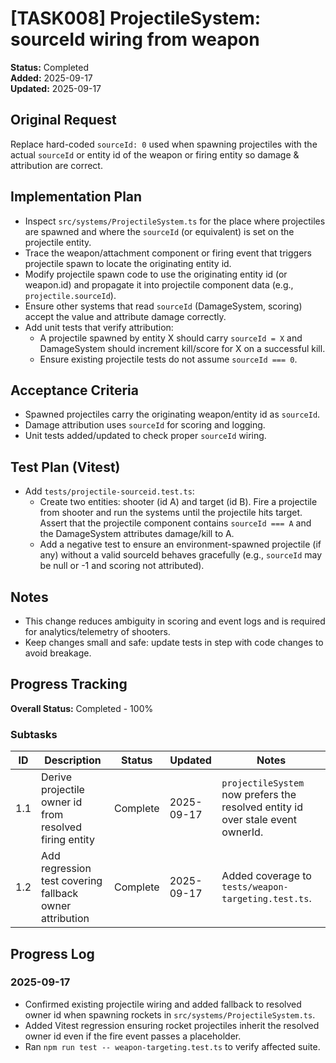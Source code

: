 # [TASK008] ProjectileSystem: sourceId wiring from weapon

**Status:** Completed  
**Added:** 2025-09-17  
**Updated:** 2025-09-17

## Original Request

Replace hard-coded `sourceId: 0` used when spawning projectiles with the actual `sourceId` or entity id of the weapon or firing entity so damage & attribution are correct.

## Implementation Plan

- Inspect `src/systems/ProjectileSystem.ts` for the place where projectiles are spawned and where the `sourceId` (or equivalent) is set on the projectile entity.
- Trace the weapon/attachment component or firing event that triggers projectile spawn to locate the originating entity id.
- Modify projectile spawn code to use the originating entity id (or weapon.id) and propagate it into projectile component data (e.g., `projectile.sourceId`).
- Ensure other systems that read `sourceId` (DamageSystem, scoring) accept the value and attribute damage correctly.
- Add unit tests that verify attribution:
  - A projectile spawned by entity X should carry `sourceId = X` and DamageSystem should increment kill/score for X on a successful kill.
  - Ensure existing projectile tests do not assume `sourceId === 0`.

## Acceptance Criteria

- Spawned projectiles carry the originating weapon/entity id as `sourceId`.
- Damage attribution uses `sourceId` for scoring and logging.
- Unit tests added/updated to check proper `sourceId` wiring.

## Test Plan (Vitest)

- Add `tests/projectile-sourceid.test.ts`:
  - Create two entities: shooter (id A) and target (id B). Fire a projectile from shooter and run the systems until the projectile hits target. Assert that the projectile component contains `sourceId === A` and the DamageSystem attributes damage/kill to A.
  - Add a negative test to ensure an environment-spawned projectile (if any) without a valid sourceId behaves gracefully (e.g., `sourceId` may be null or -1 and scoring not attributed).

## Notes

- This change reduces ambiguity in scoring and event logs and is required for analytics/telemetry of shooters.
- Keep changes small and safe: update tests in step with code changes to avoid breakage.

## Progress Tracking

**Overall Status:** Completed - 100%

### Subtasks

| ID  | Description                                             | Status   | Updated    | Notes                                                                           |
| --- | ------------------------------------------------------- | -------- | ---------- | ------------------------------------------------------------------------------- |
| 1.1 | Derive projectile owner id from resolved firing entity  | Complete | 2025-09-17 | `projectileSystem` now prefers the resolved entity id over stale event ownerId. |
| 1.2 | Add regression test covering fallback owner attribution | Complete | 2025-09-17 | Added coverage to `tests/weapon-targeting.test.ts`.                             |

## Progress Log

### 2025-09-17

- Confirmed existing projectile wiring and added fallback to resolved owner id when spawning rockets in `src/systems/ProjectileSystem.ts`.
- Added Vitest regression ensuring rocket projectiles inherit the resolved owner id even if the fire event passes a placeholder.
- Ran `npm run test -- weapon-targeting.test.ts` to verify affected suite.
